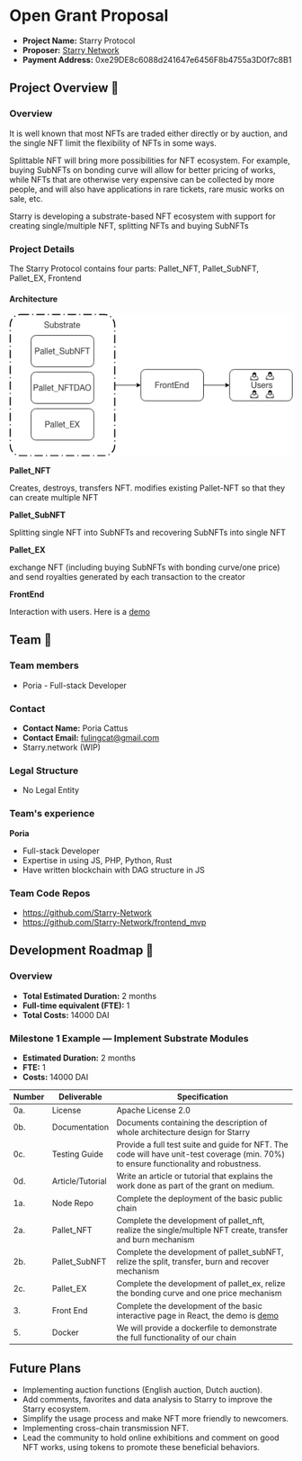 # Open Grant Proposal

* **Project Name:** Starry Protocol
* **Proposer:** [Starry Network](https://github.com/Starry-Network)
* **Payment Address:** 0xe29DE8c6088d241647e6456F8b4755a3D0f7c8B1

## Project Overview :page_facing_up: 
### Overview

It is well known that most NFTs are traded either directly or by auction, and the single NFT limit the flexibility of NFTs in some ways.

Splittable NFT will bring more possibilities for NFT ecosystem. For example, buying SubNFTs on bonding curve will allow for better pricing of works, while NFTs that are otherwise very expensive can be collected by more people, and will also have applications in rare tickets, rare music works on sale, etc.

Starry is developing a substrate-based NFT ecosystem with support for creating single/multiple NFT,  splitting NFTs and buying SubNFTs

### Project Details 
The Starry Protocol contains four parts: Pallet_NFT, Pallet_SubNFT, Pallet_EX, Frontend

#### Architecture



![](https://github.com/Starry-Network/frontend_mvp/blob/main/public/images/architecture.png?raw=true)



**Pallet_NFT**

Creates, destroys, transfers NFT. modifies existing Pallet-NFT so that they can create multiple NFT

**Pallet_SubNFT**

Splitting single NFT into SubNFTs and recovering SubNFTs into single NFT

**Pallet_EX**

exchange NFT (including buying SubNFTs with bonding curve/one price) and send royalties generated by each transaction to the creator

**FrontEnd**

Interaction with users. Here is a  [demo](https://friendly-mclean-d455eb.netlify.app/)

## Team :busts_in_silhouette:

### Team members
* Poria - Full-stack Developer

### Contact
* **Contact Name:** Poria Cattus
* **Contact Email:** fulingcat@gmail.com
* Starry.network (WIP)

### Legal Structure 
* No Legal Entity

### Team's experience
**Poria**

- Full-stack Developer
- Expertise in using JS, PHP, Python, Rust
- Have written blockchain with DAG structure in JS

### Team Code Repos
* https://github.com/Starry-Network
* https://github.com/Starry-Network/frontend_mvp

## Development Roadmap :nut_and_bolt: 

### Overview
* **Total Estimated Duration:** 2 months
* **Full-time equivalent (FTE):**  1
* **Total Costs:** 14000 DAI

### Milestone 1 Example — Implement Substrate Modules 
* **Estimated Duration:** 2 months
* **FTE:**  1
* **Costs:** 14000 DAI

| Number | Deliverable | Specification |
| ------------- | ------------- | ------------- |
| 0a. | License | Apache License 2.0 |
| 0b. | Documentation | Documents containing the description of whole architecture design for Starry |
| 0c. | Testing Guide | Provide a full test suite and guide for NFT. The code will have unit-test coverage (min. 70%) to ensure functionality and robustness. |
| 0d. | Article/Tutorial | Write an article or tutorial that explains the work done as part of the grant on medium. 
| 1a. | Node Repo | Complete the deployment of the basic public chain |  
| 2a. | Pallet_NFT | Complete the development of pallet_nft, realize the single/multiple NFT create, transfer and burn mechanism
| 2b. | Pallet_SubNFT | Complete the development of pallet_subNFT, relize the split, transfer, burn and recover mechanism|
| 2c. | Pallet_EX | Complete the development of pallet_ex, relize the bonding curve and one price mechanism|
| 3. | Front End | Complete the development of the basic interactive page in React, the demo is [demo](https://friendly-mclean-d455eb.netlify.app/)|  
| 5. | Docker | We will provide a dockerfile to demonstrate the full functionality of our chain |


## Future Plans
- Implementing auction functions (English auction, Dutch auction).
- Add comments, favorites and data analysis to Starry to improve the Starry ecosystem.
- Simplify the usage process and make NFT more friendly to newcomers.
- Implementing cross-chain transmission NFT.
- Lead the community to hold online exhibitions and comment on good NFT works, using tokens to promote these beneficial behaviors.
